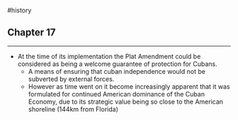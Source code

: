 #history 
## Chapter 17 
---
- At the time of its implementation the Plat Amendment could be considered as being a welcome guarantee of protection for Cubans.
	- A means of ensuring that cuban independence would not be subverted by external forces.
	- However as time went on it become increasingly apparent that it was formulated for continued American dominance of the Cuban Economy, due to its strategic value being so close to the American shoreline (144km from Florida)